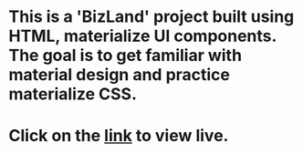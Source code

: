 # This is a 'BizLand' project built using HTML, materialize UI components. The goal is to get familiar with material design and practice materialize CSS.

# Click on the [link](https://praneep-bizland.netlify.app/) to view live.
